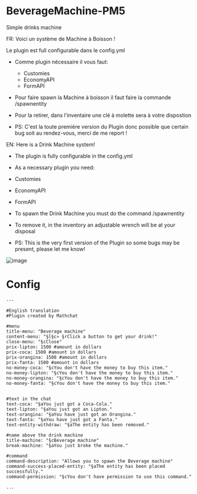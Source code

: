 # BeverageMachine-PM5
Simple drinks machine

FR: Voici un système de Machine à Boisson !

Le plugin est full configurable dans le config.yml

- Comme plugin nécessaire il vous faut:

  - Customies
  - EconomyAPI
  - FormAPI

- Pour faire spawn la Machine à boisson il faut faire la commande /spawnentity

- Pour la retirer, dans l'inventaire une clé à molette sera à votre dispostion

- PS: C'est la toute première version du Plugin donc possible que certain bug soit au rendez-vous, merci de me report !

EN: Here is a Drink Machine system!

- The plugin is fully configurable in the config.yml

- As a necessary plugin you need:

 - Customies
 - EconomyAPI
 - FormAPI

- To spawn the Drink Machine you must do the command /spawnentity

- To remove it, in the inventory an adjustable wrench will be at your disposal

- PS: This is the very first version of the Plugin so some bugs may be present, please let me know!

![image](https://github.com/mathchat900/BeverageMachine-PM5/assets/73251064/de516033-fe4a-4b0b-bd61-b55a372551cf)

# Config
```config
---

#English translation
#Plugin created by Mathchat

#menu
title-menu: "Beverage machine"
content-menu: "§l§c» §rClick a button to get your drink!"
close-menu: "§cClose"
prix-lipton: 1500 #amount in dollars
prix-coca: 1500 #amount in dollars
prix-orangina: 1500 #amount in dollars
prix-fanta: 1500 #amount in dollars
no-money-coca: "§cYou don't have the money to buy this item."
no-money-lipton: "§cYou don't have the money to buy this item."
no-money-orangina: "§cYou don't have the money to buy this item."
no-money-fanta: "§cYou don't have the money to buy this item."


#text in the chat
text-coca: "§aYou just got a Coca-Cola."
text-lipton: "§aYou just got an Lipton."
text-orangina: "§aYou have just got an Orangina."
text-fanta: "§aYou have just got a Fanta."
text-entity-withdraw: "§aThe entity has been removed."

#name above the drink machine
title-machine: "§cBeverage machine"
break-machine: "§aYou just broke the machine."

#command
command-description: "Allows you to spawn the Beverage machine"
command-success-placed-entity: "§aThe entity has been placed successfully."
command-permission: "§cYou don't have permission to use this command."

...
```

